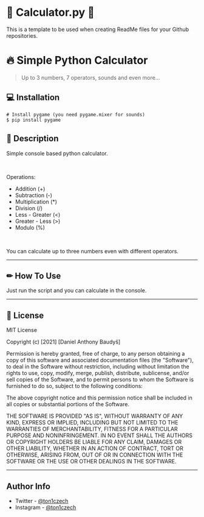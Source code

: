# 🎂 Calculator.py 🎂
This is a template to be used when creating ReadMe files for your Github repositories.
# 🔥 Simple Python Calculator
> Up to 3 numbers, 7 operators, sounds and even more...

## 💻 Installation

```console
# Install pygame (you need pygame.mixer for sounds)
$ pip install pygame
```

## 💭 Description

Simple console based python calculator.

<br />

Operations:
- Addition (+)
- Subtraction (-)
- Multiplication (*)
- Division (/)
- Less - Greater (<)
- Greater - Less (>)
- Modulo (%)

<br />

You can calculate up to three numbers even with different operators.

---

## ✏ How To Use

Just run the script and you can calculate in the console.

---

## 📎 License

MIT License

Copyright (c) [2021] [Daniel Anthony Baudyš]

Permission is hereby granted, free of charge, to any person obtaining a copy
of this software and associated documentation files (the "Software"), to deal
in the Software without restriction, including without limitation the rights
to use, copy, modify, merge, publish, distribute, sublicense, and/or sell
copies of the Software, and to permit persons to whom the Software is
furnished to do so, subject to the following conditions:

The above copyright notice and this permission notice shall be included in all
copies or substantial portions of the Software.

THE SOFTWARE IS PROVIDED "AS IS", WITHOUT WARRANTY OF ANY KIND, EXPRESS OR
IMPLIED, INCLUDING BUT NOT LIMITED TO THE WARRANTIES OF MERCHANTABILITY,
FITNESS FOR A PARTICULAR PURPOSE AND NONINFRINGEMENT. IN NO EVENT SHALL THE
AUTHORS OR COPYRIGHT HOLDERS BE LIABLE FOR ANY CLAIM, DAMAGES OR OTHER
LIABILITY, WHETHER IN AN ACTION OF CONTRACT, TORT OR OTHERWISE, ARISING FROM,
OUT OF OR IN CONNECTION WITH THE SOFTWARE OR THE USE OR OTHER DEALINGS IN THE
SOFTWARE.

---

## Author Info

- Twitter - [@ton1czech](https://twitter.com/ton1czech)
- Instagram - [@ton1czech](https://instagram.com/ton1czech)